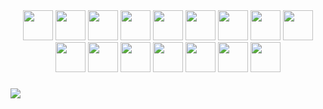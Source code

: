 <div align="center">
  <img src="https://skillicons.dev/icons?i=html" height="48" />
  <img src="https://skillicons.dev/icons?i=css" height="48" />
  <img src="https://skillicons.dev/icons?i=js" height="48" />
  <img src="https://skillicons.dev/icons?i=ts" height="48" />
  <img src="https://skillicons.dev/icons?i=tailwind" height="48" />
  <img src="https://skillicons.dev/icons?i=bootstrap" height="48" />
  <img src="https://skillicons.dev/icons?i=react" height="48" />
  <img src="https://skillicons.dev/icons?i=next" height="48" />
  <img src="https://skillicons.dev/icons?i=redux" height="48" />
  <img src="https://skillicons.dev/icons?i=vue" height="48" />
  <img src="https://skillicons.dev/icons?i=nuxt" height="48" />
  <img src="https://skillicons.dev/icons?i=pinia" height="48" />
  <img src="https://skillicons.dev/icons?i=firebase" height="48" />
  <img src="https://skillicons.dev/icons?i=supabase" height="48" />
  <img src="https://skillicons.dev/icons?i=wordpress" height="48" />
  <img src="https://skillicons.dev/icons?i=figma" height="48" />
</div>

###

![](https://api.visitorbadge.io/api/VisitorHit?user=slovanky&repo=slovanky&style=flat-square&countColor=transparent&labelColor=transparent)
